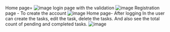 Home page= ![image](https://github.com/user-attachments/assets/de98a344-99ac-427c-8ee9-5a1665854388)
login page with the validation 
![image](https://github.com/user-attachments/assets/acee97fd-5245-402d-8ea0-d2187b90cd9c)
Registration page - To create the account
![image](https://github.com/user-attachments/assets/0fc3f79e-de19-4dea-b9f0-5d5e6d95ff75)
Home page- After logging In the user can create the tasks, edit the task, delete the tasks.
And also see the total count of pending and completed tasks.
![image](https://github.com/user-attachments/assets/506807cd-83b5-480d-8a92-1f2b68e85e3e)
